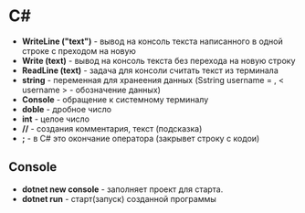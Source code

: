 # __С#__
- **WriteLine ("text")** - вывод на консоль текста написанного в одной строке с преходом на новую
- **Write (text)** - вывод на консоль текста без перехода на новую строку
- **ReadLine (text)** - задача для консоли считать текст из терминала
- **string** - переменная для хранеения данных (Sstring username = , < username > - обозначение данных)
- **Console** - обращение к системному терминалу
- **doble** - дробное число
- **int** - целое число
- **//** - создания комментария, текст (подсказка)
- **;** - в C# это окончание оператора (закрывет строку с кодои)

## __Console__
- **dotnet new console** - заполняет проект для старта.
- **dotnet run** - старт(запуск) созданной программы